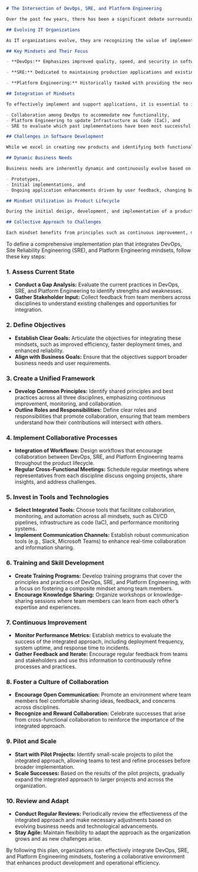 ```markdown
# The Intersection of DevOps, SRE, and Platform Engineering

Over the past few years, there has been a significant debate surrounding **DevOps**, **Site Reliability Engineering (SRE)**, and **Platform Engineering**. The focus areas of these disciplines have increasingly begun to intersect, offering unique approaches and practices that support a product or software throughout its lifecycle.

## Evolving IT Organizations

As IT organizations evolve, they are recognizing the value of implementing DevOps, Platform Engineering, and SRE practices over traditional operational support models, which typically rely on collaboration between SRE and Platform Engineering.

## Key Mindsets and Their Focus

- **DevOps:** Emphasizes improved quality, speed, and security in software delivery, leading to reduced costs through enhanced software quality, faster time to market, and greater repeatability in the development cycle.

- **SRE:** Dedicated to maintaining production applications and existing infrastructure, ensuring that performance is achieved at the right cost. This involves adapting to fluctuations in transaction volumes and optimizing the system based on real-world performance data compared to initial plans.

- **Platform Engineering:** Historically tasked with providing the necessary infrastructure that aligns with architectural requirements and implementing configuration changes recommended by either DevOps or SRE.

## Integration of Mindsets

To effectively implement and support applications, it is essential to integrate all three mindsets. Although these roles are categorized and divisions created, a cohesive approach is crucial for addressing the complexities of modern applications. For instance, any product change necessitates:

- Collaboration among DevOps to accommodate new functionality,
- Platform Engineering to update Infrastructure as Code (IaC), and 
- SRE to evaluate which past implementations have been most successful.

## Challenges in Software Development

While we excel in creating new products and identifying both functional and non-functional requirements, we often overlook the implementation and operational facets of the software development lifecycle. We tend to perceive software development as a finite process, when in reality, it should be viewed as an infinite journey.

## Dynamic Business Needs

Business needs are inherently dynamic and continuously evolve based on insights gained from:

- Prototypes,
- Initial implementations, and
- Ongoing application enhancements driven by user feedback, changing business demands, and technological advancements.

## Mindset Utilization in Product Lifecycle

During the initial design, development, and implementation of a product, both DevOps and Platform Engineering mindsets are heavily utilized, while SRE practices typically come into play after the first product launch.

## Collective Approach to Challenges

Each mindset benefits from principles such as continuous improvement, monitoring, and LEAN and Agile methodologies. There is no single solution to every challenge; rather, a combination of strategies from DevOps, Platform Engineering, and SRE will help create a scalable, high-performing product with a focus on quality.
```




To define a comprehensive implementation plan that integrates DevOps, Site Reliability Engineering (SRE), and Platform Engineering mindsets, follow these key steps:

### 1. **Assess Current State**
   - **Conduct a Gap Analysis:** Evaluate the current practices in DevOps, SRE, and Platform Engineering to identify strengths and weaknesses.
   - **Gather Stakeholder Input:** Collect feedback from team members across disciplines to understand existing challenges and opportunities for integration.

### 2. **Define Objectives**
   - **Establish Clear Goals:** Articulate the objectives for integrating these mindsets, such as improved efficiency, faster deployment times, and enhanced reliability.
   - **Align with Business Goals:** Ensure that the objectives support broader business needs and user requirements.

### 3. **Create a Unified Framework**
   - **Develop Common Principles:** Identify shared principles and best practices across all three disciplines, emphasizing continuous improvement, monitoring, and collaboration.
   - **Outline Roles and Responsibilities:** Define clear roles and responsibilities that promote collaboration, ensuring that team members understand how their contributions will intersect with others.

### 4. **Implement Collaborative Processes**
   - **Integration of Workflows:** Design workflows that encourage collaboration between DevOps, SRE, and Platform Engineering teams throughout the product lifecycle.
   - **Regular Cross-Functional Meetings:** Schedule regular meetings where representatives from each discipline discuss ongoing projects, share insights, and address challenges.

### 5. **Invest in Tools and Technologies**
   - **Select Integrated Tools:** Choose tools that facilitate collaboration, monitoring, and automation across all mindsets, such as CI/CD pipelines, infrastructure as code (IaC), and performance monitoring systems.
   - **Implement Communication Channels:** Establish robust communication tools (e.g., Slack, Microsoft Teams) to enhance real-time collaboration and information sharing.

### 6. **Training and Skill Development**
   - **Create Training Programs:** Develop training programs that cover the principles and practices of DevOps, SRE, and Platform Engineering, with a focus on fostering a composite mindset among team members.
   - **Encourage Knowledge Sharing:** Organize workshops or knowledge-sharing sessions where team members can learn from each other’s expertise and experiences.

### 7. **Continuous Improvement**
   - **Monitor Performance Metrics:** Establish metrics to evaluate the success of the integrated approach, including deployment frequency, system uptime, and response time to incidents.
   - **Gather Feedback and Iterate:** Encourage regular feedback from teams and stakeholders and use this information to continuously refine processes and practices.

### 8. **Foster a Culture of Collaboration**
   - **Encourage Open Communication:** Promote an environment where team members feel comfortable sharing ideas, feedback, and concerns across disciplines.
   - **Recognize and Reward Collaboration:** Celebrate successes that arise from cross-functional collaboration to reinforce the importance of the integrated approach.

### 9. **Pilot and Scale**
   - **Start with Pilot Projects:** Identify small-scale projects to pilot the integrated approach, allowing teams to test and refine processes before broader implementation.
   - **Scale Successes:** Based on the results of the pilot projects, gradually expand the integrated approach to larger projects and across the organization.

### 10. **Review and Adapt**
   - **Conduct Regular Reviews:** Periodically review the effectiveness of the integrated approach and make necessary adjustments based on evolving business needs and technological advancements.
   - **Stay Agile:** Maintain flexibility to adapt the approach as the organization grows and as new challenges arise.

By following this plan, organizations can effectively integrate DevOps, SRE, and Platform Engineering mindsets, fostering a collaborative environment that enhances product development and operational efficiency.